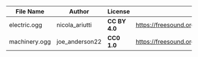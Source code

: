 | File Name        | Author   | License   | Link                            |
|------------------|----------|-----------|---------------------------------|
| electric.ogg | nicola_ariutti | **CC BY 4.0** | https://freesound.org/people/nicola_ariutti/sounds/335365/ |
| machinery.ogg | joe_anderson22 | **CC0 1.0** | https://freesound.org/people/joe_anderson22/sounds/392983/ |
